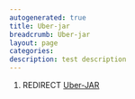 ```yaml
---
autogenerated: true
title: Uber-jar
breadcrumb: Uber-jar
layout: page
categories: 
description: test description
---
```


1.  REDIRECT [Uber-JAR](Uber-JAR )
